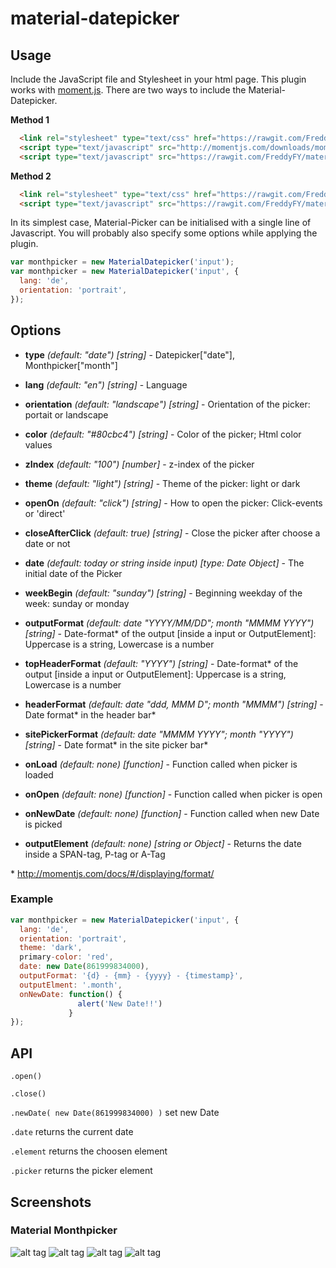 # material-datepicker

## Usage

Include the JavaScript file and Stylesheet in your html page.
This plugin works with [moment.js](http://momentjs.com/).
There are two ways to include the Material-Datepicker.

**Method 1**
```html
  <link rel="stylesheet" type="text/css" href="https://rawgit.com/FreddyFY/material-datepicker/master/src/material-datepicker.css">
  <script type="text/javascript" src="http://momentjs.com/downloads/moment-with-locales.min.js"></script>
  <script type="text/javascript" src="https://rawgit.com/FreddyFY/material-datepicker/master/src/material-datepicker.min.js"></script>
```

**Method 2**
```html
  <link rel="stylesheet" type="text/css" href="https://rawgit.com/FreddyFY/material-datepicker/master/src/material-datepicker.css">
  <script type="text/javascript" src="https://rawgit.com/FreddyFY/material-datepicker/master/src/material-datepicker-with-moment-js.min.js"></script>

```

In its simplest case, Material-Picker can be initialised with a single line of Javascript.
You will probably also specify some options while applying the plugin.

```js
var monthpicker = new MaterialDatepicker('input');
var monthpicker = new MaterialDatepicker('input', {
  lang: 'de',
  orientation: 'portrait',
});
```

## Options

* **type** *(default: "date")* *[string]* - Datepicker["date"], Monthpicker["month"]
* **lang** *(default: "en")* *[string]* - Language
* **orientation** *(default: "landscape")* *[string]* - Orientation of the picker: portait or landscape
* **color** *(default: "#80cbc4")* *[string]* - Color of the picker; Html color values
* **zIndex** *(default: "100")* *[number]* - z-index of the picker 
* **theme** *(default: "light")* *[string]* - Theme of the picker: light or dark
* **openOn** *(default: "click")* *[string]* - How to open the picker: Click-events or 'direct'
* **closeAfterClick** *(default: true)* *[string]* - Close the picker after choose a date or not

* **date** *(default: today or string inside input)* *[type: Date Object]* - The initial date of the Picker
* **weekBegin** *(default: "sunday")* *[string]* - Beginning weekday of the week: sunday or monday
* **outputFormat** *(default: date "YYYY/MM/DD"; month "MMMM YYYY")* *[string]* - Date-format&#42; of the output [inside a input or OutputElement]: Uppercase is a string, Lowercase is a number
* **topHeaderFormat** *(default: "YYYY")* *[string]* - Date-format&#42; of the output [inside a input or OutputElement]: Uppercase is a string, Lowercase is a number
* **headerFormat** *(default: date "ddd, MMM D"; month "MMMM")* *[string]* - Date format&#42; in the header bar&#42;
* **sitePickerFormat** *(default: date "MMMM YYYY"; month "YYYY")* *[string]* - Date format&#42; in the site picker bar&#42;

* **onLoad** *(default: none)* *[function]* - Function called when picker is loaded
* **onOpen** *(default: none)* *[function]* - Function called when picker is open
* **onNewDate** *(default: none)* *[function]* - Function called when new Date is picked
* **outputElement** *(default: none)* *[string or Object]* - Returns the date inside a SPAN-tag, P-tag or A-Tag


&#42; http://momentjs.com/docs/#/displaying/format/

### Example
```js
var monthpicker = new MaterialDatepicker('input', {
  lang: 'de',
  orientation: 'portrait',
  theme: 'dark',
  primary-color: 'red',
  date: new Date(861999834000),
  outputFormat: '{d} - {mm} - {yyyy} - {timestamp}',
  outputElment: '.month',
  onNewDate: function() {
               alert('New Date!!')
             }
});
```


## API

`.open()`

`.close()`

`.newDate( new Date(861999834000) )` set new Date

`.date` returns the current date

`.element` returns the choosen element

`.picker` returns the picker element



## Screenshots
### Material Monthpicker

![alt tag](https://raw.githubusercontent.com/FreddyFY/material-datepicker/master/links/images/screenshots/png/monthpicker-landscape.png)
![alt tag](https://raw.githubusercontent.com/FreddyFY/material-datepicker/master/links/images/screenshots/png/monthpicker-dark.png)
![alt tag](https://raw.githubusercontent.com/FreddyFY/material-datepicker/master/links/images/screenshots/png/monthpicker-portrait.png)
![alt tag](https://raw.githubusercontent.com/FreddyFY/material-datepicker/master/links/images/screenshots/png/monthpicker-primary.png)

